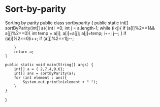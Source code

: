 # Sort-by-parity
Sorting by parity
public class sortbyparity {
    public static int[] sortByParity(int[] a){
        int i =0;
        int j = a.length-1;
        while (i<j){
            if (a[i]%2==1&& a[j]%2==0){
                int temp = a[i];
                a[i]=a[j];
                a[j]=temp;
                i++;
                j--;
            }
            if (a[i]%2==0)i++;
            if (a[j]%2==1)j--;

        }
        return a;
    }

    public static void main(String[] args) {
        int[] a = { 2,7,4,9,6};
        int[] ans = sortByParity(a);
        for (int element : ans){
            System.out.println(element + " ");
        }
    }
}
